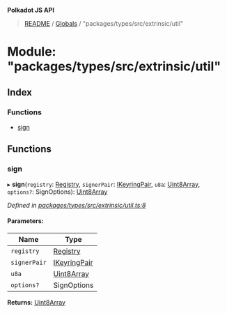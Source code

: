 **Polkadot JS API**

> [README](../README.md) / [Globals](../globals.md) / "packages/types/src/extrinsic/util"

# Module: "packages/types/src/extrinsic/util"

## Index

### Functions

* [sign](_packages_types_src_extrinsic_util_.md#sign)

## Functions

### sign

▸ **sign**(`registry`: [Registry](../interfaces/_packages_types_src_types_registry_.registry.md), `signerPair`: [IKeyringPair](../interfaces/_packages_types_src_types_interfaces_.ikeyringpair.md), `u8a`: [Uint8Array](../classes/_packages_types_src_codec_raw_.raw.md#uint8array), `options?`: SignOptions): [Uint8Array](../classes/_packages_types_src_codec_raw_.raw.md#uint8array)

*Defined in [packages/types/src/extrinsic/util.ts:8](https://github.com/polkadot-js/api/blob/19d6165bd/packages/types/src/extrinsic/util.ts#L8)*

#### Parameters:

Name | Type |
------ | ------ |
`registry` | [Registry](../interfaces/_packages_types_src_types_registry_.registry.md) |
`signerPair` | [IKeyringPair](../interfaces/_packages_types_src_types_interfaces_.ikeyringpair.md) |
`u8a` | [Uint8Array](../classes/_packages_types_src_codec_raw_.raw.md#uint8array) |
`options?` | SignOptions |

**Returns:** [Uint8Array](../classes/_packages_types_src_codec_raw_.raw.md#uint8array)
